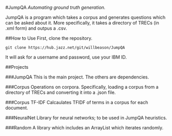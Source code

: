 #JumpQA
_Automating ground truth generation._

JumpQA is a program which takes a corpus and generates questions which can be asked about it. More specifically, it takes a directory of TRECs (in .xml form) and outpus a .csv.

##How to Use
First, clone the repository.

    git clone https://hub.jazz.net/git/willbeason/JumpQA
    
It will ask for a username and password, use your IBM ID.

##Projects

###JumpQA
This is the main project. The others are dependencies.

###Corpus
Operations on corpora. Specifically, loading a corpus from a directory of TRECs and converting it into a .json file.

###Corpus TF-IDF
Calcaulates TFIDF of terms in a corpus for each document.

###NeuralNet
Library for neural networks; to be used in JumpQA heuristics.

###Random
A library which includes an ArrayList which iterates randomly.